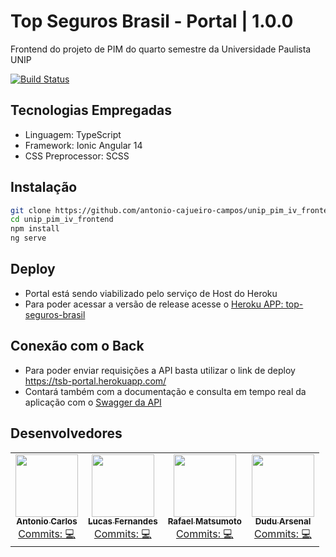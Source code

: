 # Top Seguros Brasil - Portal | 1.0.0
Frontend do projeto de PIM do quarto semestre da Universidade Paulista UNIP

[![Build Status](https://travis-ci.org/joemccann/dillinger.svg?branch=master)](https://github.com/antonio-cajueiro-campos/unip_pim_iv_backend)


## Tecnologias Empregadas
- Linguagem: TypeScript
- Framework: Ionic Angular 14
- CSS Preprocessor: SCSS

## Instalação

```sh
git clone https://github.com/antonio-cajueiro-campos/unip_pim_iv_frontend.git
cd unip_pim_iv_frontend
npm install
ng serve
```

## Deploy
- Portal está sendo viabilizado pelo serviço de Host do Heroku
- Para poder acessar a versão de release acesse o [Heroku APP: top-seguros-brasil](https://top-seguros-brasil.herokuapp.com/)

## Conexão com o Back
- Para poder enviar requisições a API basta utilizar o link de deploy https://tsb-portal.herokuapp.com/
- Contará também com a documentação e consulta em tempo real da aplicação com o [Swagger da API](https://tsb-portal.herokuapp.com/swagger/index.html)

## Desenvolvedores
<table>
	<tr>
    	<td align="center">
			<a href="https://github.com/antonio-cajueiro-campos">
				<img src="https://avatars.githubusercontent.com/u/7028783?v=4" width="100px;" alt=""/><br />
				<sub>
					<b>Antonio Carlos</b>
				</sub>
			</a>
			<br />
			<a href="https://github.com/antonio-cajueiro-campos/unip_pim_iv_frontend/commits?author=antonio-cajueiro-campos" title="Code">Commits: 💻</a>
		</td>
    <td align="center">
			<a href="https://github.com/Lucas4985">
				<img src="https://avatars.githubusercontent.com/u/102609797?v=4" width="100px;" alt=""/><br />
				<sub>
					<b>Lucas Fernandes</b>
				</sub>
			</a>
			<br />
			<a href="https://github.com/antonio-cajueiro-campos/unip_pim_iv_backend/commits?author=Lucas4985" title="Code">Commits: 💻</a>
		</td>
		<td align="center">
			<a href="https://github.com/RafaMatsu">
				<img src="https://avatars.githubusercontent.com/u/42724300?v=4" width="100px;" alt=""/><br />
				<sub>
					<b>Rafael Matsumoto</b>
				</sub>
			</a>
			<br />
			<a href="https://github.com/antonio-cajueiro-campos/unip_pim_iv_frontend/commits?author=RafaMatsu" title="Code">Commits: 💻</a>
		</td>
    	<td align="center">
			<a href="https://github.com/Dudu-Arsenal">
				<img src="https://avatars.githubusercontent.com/u/111618029?v=4" width="100px;" alt=""/><br />
				<sub>
					<b>Dudu Arsenal</b>
				</sub>
			</a>
			<br />
			<a href="https://github.com/antonio-cajueiro-campos/unip_pim_iv_frontend/commits?author=Dudu-Arsenal" title="Code">Commits: 💻</a>
		</td>
	</tr>
</table>
